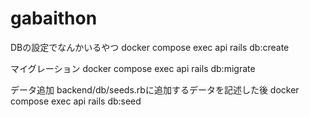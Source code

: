 # gabaithon

DBの設定でなんかいるやつ
docker compose exec api rails db:create

マイグレーション
docker compose exec api rails db:migrate

データ追加
backend/db/seeds.rbに追加するデータを記述した後
docker compose exec api rails db:seed 